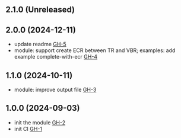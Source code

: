 ## 2.1.0 (Unreleased)
## 2.0.0 (2024-12-11)

- update readme [GH-5](https://github.com/alibabacloud-automation/terraform-alicloud-hybrid-cloud-network/pull/5)
- module: support create ECR between TR and VBR; examples: add example complete-with-ecr [GH-4](https://github.com/alibabacloud-automation/terraform-alicloud-hybrid-cloud-network/pull/4)

## 1.1.0 (2024-10-11)

- module: improve output file [GH-3](https://github.com/alibabacloud-automation/terraform-alicloud-hybrid-cloud-network/pull/3)

## 1.0.0 (2024-09-03)

- init the module [GH-2](https://github.com/alibabacloud-automation/terraform-alicloud-multi-cloud-network/pull/2)
- init CI [GH-1](https://github.com/alibabacloud-automation/terraform-alicloud-multi-cloud-network/pull/1)